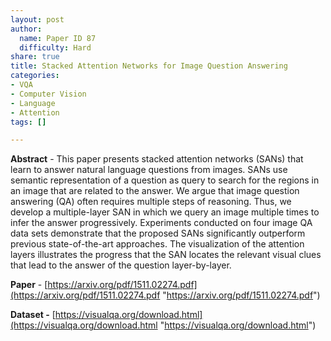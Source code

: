 ```yaml
---
layout: post
author:
  name: Paper ID 87
  difficulty: Hard
share: true
title: Stacked Attention Networks for Image Question Answering
categories:
- VQA
- Computer Vision
- Language
- Attention
tags: []

---
```

**Abstract** - This paper presents stacked attention networks (SANs) that learn to answer natural language questions from images. SANs use semantic representation of a question as query to search for the regions in an image that are related to the answer. We argue that image question answering (QA) often requires multiple steps of reasoning. Thus, we develop a multiple-layer SAN in which we query an image multiple times to infer the answer progressively. Experiments conducted on four image QA data sets demonstrate that the proposed SANs significantly outperform previous state-of-the-art approaches. The visualization of the attention layers illustrates the progress that the SAN locates the relevant visual clues that lead to the answer of the question layer-by-layer.

**Paper** - [https://arxiv.org/pdf/1511.02274.pdf](https://arxiv.org/pdf/1511.02274.pdf "https://arxiv.org/pdf/1511.02274.pdf")

**Dataset -** [https://visualqa.org/download.html](https://visualqa.org/download.html "https://visualqa.org/download.html")